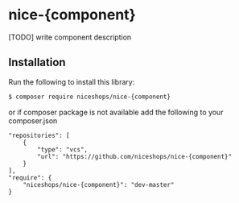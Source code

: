 # nice-{component}
[TODO] write component description

## Installation
Run the following to install this library:
```bash
$ composer require niceshops/nice-{component}
```

or if composer package is not available add the following to your composer.json
```metadata json
"repositories": [
    {
        "type": "vcs",
        "url": "https://github.com/niceshops/nice-{component}"
    }
],
"require": {
    "niceshops/nice-{component}": "dev-master"
}
```